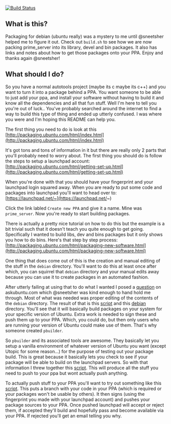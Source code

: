 [![Build Status](https://travis-ci.org/kevinkreiser/libprime-server.svg?branch=master)](https://travis-ci.org/kevinkreiser/libprime-server)

What is this?
-------------

Packaging for debian (ubuntu really) was a mystery to me until @sneetsher helped me to figure it out. Check out `build.sh` to see how we are now packing prime_server into its library, devel and bin packages. It also has links and notes about how to get those packages onto your PPA. Enjoy and thanks again @sneetsher!

What should I do?
-----------------

So you have a normal autotools project (maybe its c maybe its c++) and you want to turn it into a package behind a PPA. You want someone to be able to just add your ppa, and install your software without having to build it and know all the dependencies and all that fun stuff. Well I'm here to tell you you're out of luck.. You've probably searched around the internet to find a way to build this type of thing and ended up utterly confused. I was where you were and I'm hoping this README can help you.

The first thing you need to do is look at this [http://packaging.ubuntu.com/html/index.html](http://packaging.ubuntu.com/html/index.html)

It's got tons and tons of information in it but there are really only 2 parts that you'll probably need to worry about. The first thing you should do is follow the steps to setup a launchpad account: [http://packaging.ubuntu.com/html/getting-set-up.html](http://packaging.ubuntu.com/html/getting-set-up.html)

When you're done with that you should have your fingerprint and your launchpad login squared away. When you are ready to put some code and packages into launchpad you'll want to head over to: [https://launchpad.net/~](https://launchpad.net/~)

Click the link labled `Create new PPA` and give it a name. Mine was `prime_server`. Now you're ready to start building packages.

There is actually a pretty nice tutorial on how to do this but the example is a bit trivial such that it doesn't teach you quite enough to get going. Specifically I wanted to build libs, dev and bins packages but it only shows you how to do bins. Here's that step by step process: [http://packaging.ubuntu.com/html/packaging-new-software.html](http://packaging.ubuntu.com/html/packaging-new-software.html)

One thing that does come out of this is the creation and manual editing of the stuff in the `debian` directory. You'll want to do this at least once after which, you can squirrel that `debian` directory and your manual edits away because you can use it to create packages in an automated fashion.

After utterly failing at using that to do what I wanted I posed a [question](http://packaging.ubuntu.com/html/packaging-new-software.html) on askubuntu.com which @sneetsher was kind enough to hand hold me through. Most of what was needed was proper editing of the contents of the `debian` directory. The result of that is this [script](local.sh) and this [debian](debian) directory. You'll see that it will basically build packages on your system for your specific version of Ubuntu. Extra work is needed to sign these and push them up to your PPA. Which, you could do, but then only users who are running your version of Ubuntu could make use of them. That's why someone created `pbuilder`.

So `pbuilder` and its associated tools are awesome. They basically let you setup a vanilla environment of whatever version of Ubuntu you want (except Utopic for some reason...) for the purpose of testing out your package build. This is great because it basically lets you check to see if your package will be able to build on the launchpad servers. So with that information I threw together this [script](build.sh). This will produce all the stuff you need to push to your ppa but wont actually push anything.

To actually push stuff to your PPA you'll want to try out something like this [script](publish.sh). This puts a branch with your code in your PPA (which is required or your packages won't be usable by others). It then signs (using the fingerprint you made with your launchpad account) and pushes your package sources to your PPA. Once pushed launchpad will accept or reject them, if accepted they'll build and hopefully pass and become available via your PPA. If rejected you'll get an email telling you why.
